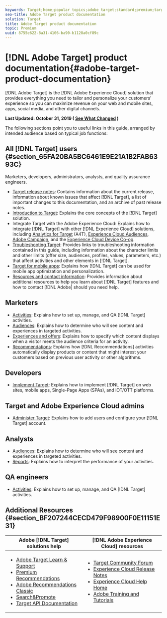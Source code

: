 ```yaml
---
keywords: Target;home;popular topics;adobe target;standard;premium;target documentation;adobe target documentation
seo-title: Adobe Target product documentation
solution: Target
title: Adobe Target product documentation
topic: Premium
uuid: 8755e622-8a31-4106-ba90-b1128a0cf89c
---
```


# [!DNL Adobe Target] product documentation{#adobe-target-product-documentation}

 [!DNL Adobe Target] is the [!DNL Adobe Experience Cloud] solution that provides everything you need to tailor and personalize your customers' experience so you can maximize revenue on your web and mobile sites, apps, social media, and other digital channels.

**Last Updated: October 31, 2019 ( [See What Changed](r-release-notes/doc-change.md) )**

The following sections point you to useful links in this guide, arranged by intended audience based on typical job functions:

## All [!DNL Target] users {#section_65FA20BA5BC6461E9E21A1B2FAB6393C}

Marketers, developers, administrators, analysts, and quality assurance engineers.

- [Target release notes](r-release-notes/release-notes.md): Contains information about the current release, information about known issues that affect [!DNL Target], a list of important changes to this documentation, and an archive of past release notes.
- [Introduction to Target](c-intro/intro.md): Explains the core concepts of the [!DNL Target] solution.
- Integrate Target with the Adobe Experience Cloud: Explains how to integrate [!DNL Target] with other [!DNL Experience Cloud] solutions, including [Analytics for Target](/help/c-integrating-target-with-mac/a4t/a4t.md) (A4T), [Experience Cloud Audiences](/help/c-integrating-target-with-mac/mmp.md), [Adobe Campaign](/help/c-integrating-target-with-mac/campaign-and-target.md), and the [Experience Cloud Device Co-op](/help/c-integrating-target-with-mac/experience-cloud-device-co-op.md).
- [Troubleshooting Target](r-troubleshooting-target/troubleshooting-target.md): Provides links to troubleshooting information contained in this guide, including information about the character limits and other limits (offer size, audiences, profiles, values, parameters, etc.) that affect activities and other elements in [!DNL Target].
- [Target for mobile apps](c-target-mobile-app/target-mobile-app.md): Explains how [!DNL Target] can be used for mobile app optimization and personalization.
- [Resources and contact information](cmp-resources-and-contact-information.md): Provides information about additional resources to help you learn about [!DNL Target] features and how to contact [!DNL Adobe] should you need help.

## Marketers

- [Activities](c-activities/activities.md): Explains how to set up, manage, and QA [!DNL Target] activities.
- [Audiences](c-target/target.md): Explains how to determine who will see content and experiences in targeted activities.
- [Experiences and offers](c-experiences/experiences.md): Explains how to specify which content displays when a visitor meets the audience criteria for an activity.
- [Recommendations](c-recommendations/recommendations.md): Explains how [!DNL Recommendations] activities automatically display products or content that might interest your customers based on previous user activity or other algorithms.

## Developers

- [Implement Target](c-implementing-target/implementing-target.md): Explains how to implement [!DNL Target] on web sites, mobile apps, Single-Page Apps (SPAs), and iOT/OTT platforms.

## Target and Adobe Experience Cloud admins

- [Administer Target](administrating-target/administrating-target.md): Explains how to add users and configure your [!DNL Target] account.

## Analysts

- [Audiences](c-target/target.md): Explains how to determine who will see content and experiences in targeted activities.
- [Reports](c-reports/reports.md): Explains how to interpret the performance of your activities.

## QA engineers

- [Activities](c-activities/activities.md): Explains how to set up, manage, and QA [!DNL Target] activities.

## Additional Resources {#section_BF207244CECD479F98900F0E11151E31}

| Adobe [!DNL Target] solutions help | [!DNL Adobe Experience Cloud] resources |
|--- |--- |
|<ul><li>[Adobe Target Learn & Support](https://helpx.adobe.com/support/target.html)</li><li>[Premium Recommendations](c-recommendations/recommendations.md)</li><li>[Adobe Recommendations Classic](/help/assets/adobe-recommendations-classic.pdf)</li><li>[Search&Promote](https://docs.adobe.com/content/help/en/search-promote/using/sp-home.html)</li><li>[Target API Documentation](c-implementing-target/c-api-and-sdk-overview/api-and-sdk-overview.md)</li></ul>|<ul><li>[Target Community Forum](https://forums.adobe.com/community/experience-cloud/marketing-cloud/target)</li><li>[Experience Cloud Release Notes](https://docs.adobe.com/content/help/en/release-notes/experience-cloud/current.html)</li><li>[Experience Cloud Help Home](https://helpx.adobe.com/support/experience-cloud.html)</li><li>[Adobe Training and Tutorials](https://helpx.adobe.com/learning.html?promoid=KAUDK)</li></ul>||
